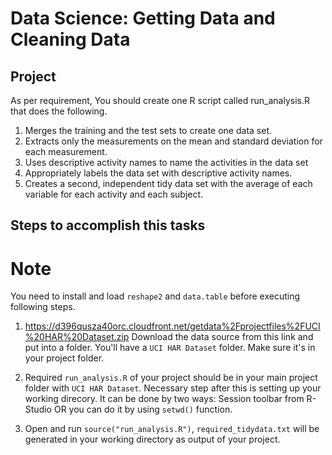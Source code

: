 # Data Science: Getting Data and Cleaning Data

## Project

As per requirement, You should create one R script called run_analysis.R that does the following.

1. Merges the training and the test sets to create one data set.
2. Extracts only the measurements on the mean and standard deviation for each measurement.
3. Uses descriptive activity names to name the activities in the data set
4. Appropriately labels the data set with descriptive activity names.
5. Creates a second, independent tidy data set with the average of each variable for each activity and each subject.

## Steps to accomplish this tasks
# Note

You need to install and load ```reshape2``` and ```data.table``` before executing following steps. 

1. https://d396qusza40orc.cloudfront.net/getdata%2Fprojectfiles%2FUCI%20HAR%20Dataset.zip Download the data source from this link and put into a folder. You'll have a ```UCI HAR Dataset``` folder. Make sure it's in your project folder.

2. Required ```run_analysis.R``` of your project should be in your main project folder with  ```UCI HAR Dataset```. Necessary step after this is setting up your working direcory. It can be done by two ways:  Session toolbar from R-Studio OR you can do it by using  ```setwd()``` function.

3. Open and run ```source("run_analysis.R")```, ```required_tidydata.txt``` will be generated in your working directory as output of your project.

